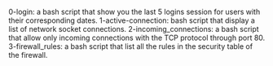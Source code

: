 0-login: a bash script that show you the last 5 logins session for users with their corresponding dates.
1-active-connection:  bash script that display a list of network socket connections.
2-incoming_connections: a bash script that allow only incoming connections with the TCP protocol through port 80.
3-firewall_rules: a bash script that list all the rules in the security table of the firewall.